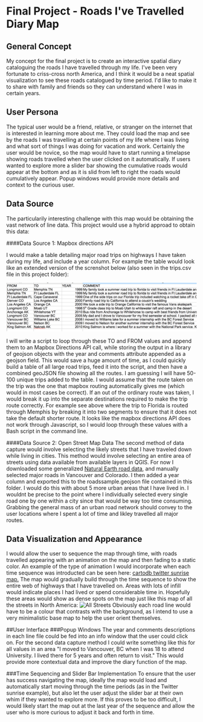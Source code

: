 Final Project - Roads I've Travelled Diary Map
====================

General Concept
---------------
My concept for the final project is to create an interactive spatial diary cataloguing the roads I have travelled through my life. I've been very fortunate to criss-cross north America, and I think it would be a neat spatial visualization to see these roads catalogued by time period. I'd like to make it to share with family and friends so they can understand where I was in certain years. 


User Persona
--------------
The typical user would be a friend, relative, or stranger on the internet that is interested in learning more about me. They could load the map and see by the roads I was travelling at certain points of my life where I was living and what sort of things I was doing for vacation and work. Certainly the user would be novice, so the map would have to start running a timelapse showing roads travelled when the user clicked on it automatically. If users wanted to explore more a slider bar showing the cumulative roads would appear at the bottom and as it is slid from left to right the roads would cumulatively appear. Popup windows would provide more details and context to the curious user.



    
Data Source
-------------
The particularily interesting challenge with this map would be obtaining the vast network of line data. This project would use a hybrid approad to obtain this data:

####Data Source 1: Mapbox directions API

I would make a table detailing major road trips on highways I have taken during my life, and include a year column. For example the table would look like an extended version of the screnshot below (also seen in the trips.csv file in this project folder):

![Example Table](tablescreenshot.png)
            
I will write a script to loop through these TO and FROM values and append them to an Mapbox Directions API call, while storing the output in a library of geojson objects with the year and comments attribute appended as a geojson field. This would save a huge amount of time, as I could quickly build a table of all large road trips, feed it into the script, and then have a combined geoJSON file showing all the routes. I am guessing I will have 50-100 unique trips added to the table. I would assume that the route taken on the trip was the one that mapbox routing automatically gives me (which would in most cases be correct). If an out of the ordinary route was taken, I would break it up into the separate destinations required to make the trip route correctly. For example see above where the trip to Florida is routed through Memphis by breaking it into two segments to ensure that it does not take the default shorter route. It looks like the mapbox directions API does not work through Javascript, so I would loop through these values with a Bash script in the command line.
            

####Data Source 2: Open Street Map Data
The second method of data capture would involve selecting the likely streets that I have traveled down while living in cities. This method would involve selecting an entire area of streets using data available from available layers in QGIS. For now I downloaded some generalized [Natural Earth road data](http://www.naturalearthdata.com/downloads/10m-cultural-vectors/roads/), and manually selected major roads in Vancouver and Colorado. I then added a year column and exported this to the roadssample.geojson file contained in this folder. I would do this with about 5 more urban areas that I have lived in. I wouldnt be precise to the point where I individually selected every single road one by one within a city since that would be way too time consuming. Grabbing the general mass of an urban road network should convey to the user locations where I spent a lot of time and likley travelled all major routes.




Data Visualization and Appearance
------------------------
I would allow the user to sequence the map through time, with roads travelled appearing with an animation on the map and then fading to a static color. An example of the type of animation I would incorporate when each time sequence was introducted can be seen here: [cartodb twitter sunrise map.](http://cartodb.s3.amazonaws.com/static_vizz/sunrise.html?title=true&description=true&search=false&shareable=true&cartodb_logo=true&layer_selector=false&legends=false&scrollwheel=true&sublayer_options=1%7C1&sql=&zoom=2&center_lat=22.917922936146045&center_lon=51.328125#) The map would gradually build through the time sequence to show the entire web of highways that I have travelled on. Areas with lots of infill would indicate places I had lived or spend considerable time in. Hopefully these areas would show as dense spots on the map just like this map of all the streets in North America: ![All Streets](https://i.imgur.com/XHX8rTG.jpg) Obviously each road line would have to be a colour that contrasts with the background, as I intend to use a very minimalistic base map to help the user orient themselves.

##User Interface
###Popup Windows
The year and comments descriptions in each line file could be fed into an info window that the user could click on. For the second data capture method I could write something like this for all values in an area "I moved to Vancouver, BC when I was 18 to attend University. I lived there for 5 years and often return to visit." This would provide more contextual data and improve the diary function of the map.

###Time Sequencing and Slider Bar Implementation
To ensure that the user has success navigating the map, ideally the map would load and automatically start moving through the time periods (as in the Twitter sunrise example), but also let the user adjust the slider bar at their own whim if they wanted to explore more. If this proves to be too difficult, I would likely start the map out at the last year of the sequence and allow the user who is more curious to adjust it back and forth in time. 